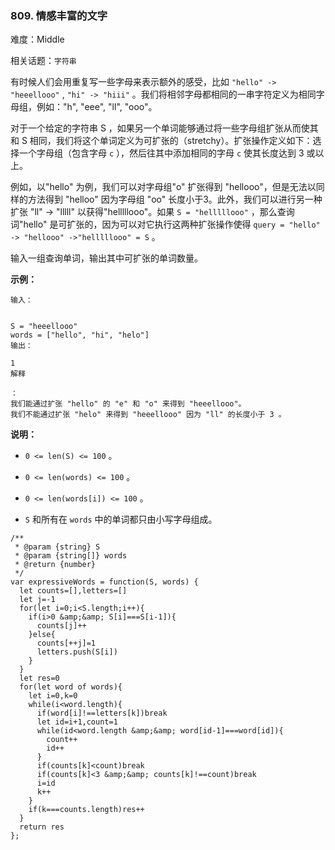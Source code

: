 ### 809. 情感丰富的文字

难度：Middle

相关话题：`字符串`

有时候人们会用重复写一些字母来表示额外的感受，比如  `"hello" -> "heeellooo"` ,  `"hi" -> "hiii"` 。我们将相邻字母都相同的一串字符定义为相同字母组，例如："h", "eee", "ll", "ooo"。



对于一个给定的字符串 S ，如果另一个单词能够通过将一些字母组扩张从而使其和 S 相同，我们将这个单词定义为可扩张的（stretchy）。扩张操作定义如下：选择一个字母组（包含字母 `c` ），然后往其中添加相同的字母 `c` 使其长度达到 3 或以上。



例如，以"hello" 为例，我们可以对字母组"o" 扩张得到 "hellooo"，但是无法以同样的方法得到 "helloo" 因为字母组 "oo" 长度小于3。此外，我们可以进行另一种扩张 "ll" -> "lllll" 以获得"helllllooo"。如果 `S = "helllllooo"` ，那么查询词"hello" 是可扩张的，因为可以对它执行这两种扩张操作使得 `query = "hello" -> "hellooo" ->"helllllooo" = S` 。



输入一组查询单词，输出其中可扩张的单词数量。







**示例：** 



```
输入：

 
S = "heeellooo"
words = ["hello", "hi", "helo"]
输出：

1
解释

：
我们能通过扩张 "hello" 的 "e" 和 "o" 来得到 "heeellooo"。
我们不能通过扩张 "helo" 来得到 "heeellooo" 因为 "ll" 的长度小于 3 。
```






**说明：** 




* `0 <= len(S) <= 100` 。

* `0 <= len(words) <= 100` 。

* `0 <= len(words[i]) <= 100` 。

* `S` 和所有在 `words` 中的单词都只由小写字母组成。




```
/**
 * @param {string} S
 * @param {string[]} words
 * @return {number}
 */
var expressiveWords = function(S, words) {
  let counts=[],letters=[]
  let j=-1
  for(let i=0;i<S.length;i++){
    if(i>0 &amp;&amp; S[i]===S[i-1]){
      counts[j]++
    }else{
      counts[++j]=1
      letters.push(S[i])
    }
  }
  let res=0
  for(let word of words){
    let i=0,k=0
    while(i<word.length){
      if(word[i]!==letters[k])break
      let id=i+1,count=1
      while(id<word.length &amp;&amp; word[id-1]===word[id]){
        count++
        id++
      }
      if(counts[k]<count)break
      if(counts[k]<3 &amp;&amp; counts[k]!==count)break
      i=id
      k++
    }
    if(k===counts.length)res++
  }
  return res
};
```

